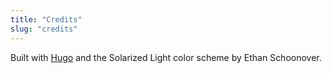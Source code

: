 ```yaml
---
title: "Credits"
slug: "credits"
---
```


Built with [Hugo](https://gohugo.io) and the Solarized Light color scheme by Ethan Schoonover.